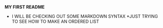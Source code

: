 **MY FIRST README**
* I WILL BE CHECKING OUT SOME MARKDOWN SYNTAX 
*JUST TRYING TO SEE HOW TO MAKE AN ORDERED LIST
